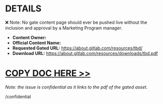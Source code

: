 # DETAILS

❌ Note: No gate content page should ever be pushed live without the inclusion and approval by a Marketing Program manager.

* **Content Owner:**
* **Official Content Name:**
* **Requested Gated URL:** https://about.gitlab.com/resources/tbd/
* **Download URL:** https://about.gitlab.com/resources/downloads/tbd.pdf

# [COPY DOC HERE >>](https://about.gitlab.com/TBD)

_Note: the issue is confidential as it links to the pdf of the gated asset._

/confidential
